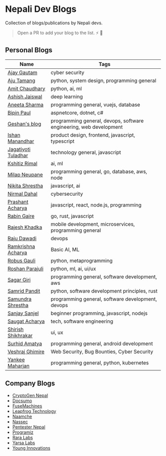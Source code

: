 # Nepali Dev Blogs

Collection of blogs/publications by Nepali devs.

> Open a PR to add your blog to the list. :zap: :rocket:

## Personal Blogs

Name | Tags
------------ | -------------
[Ajay Gautam](https://medium.com/@evilboyajay) | cyber security
[Aju Tamang](https://www.csaju.com) | python, system design, programming general
[Amit Chaudhary](https://amitness.com/) | python, ai, ml
[Ashish Jaiswal](https://jashish.com.np/blog/) | deep learning
[Aneeta Sharma](https://medium.com/@anaida07) | programming general, vuejs, database
[Bipin Paul](https://bipinpaul.com/) | aspnetcore, dotnet, c#
[Geshan's blog](https://geshan.com.np/posts/1/) | programming general, devops, software engineering, web development
[Ishan Manandhar](https://medium.com/@ishan02016) | product design, frontend, javascript, typescript
[Jagatjyoti Tuladhar](https://medium.com/@jagatjyoti.1si13cs040) | technology general, javascript
[Kshitiz Rimal](https://medium.com/@kshitizrimal) | ai, ml
[Milap Neupane](https://milapneupane.com.np/) | programming general, go, database, aws, node
[Nikita Shrestha](https://sthaniki.medium.com/) | javascript, ai
[Nirmal Dahal](https://nirmaldahal.com.np/#latestnews) | cybersecurity
[Prashant Acharya](https://medium.com/@prashaantacharya) | javascript, react, node.js, programming
[Rabin Gaire](https://medium.com/@rabin_gaire) | go, rust, javascript
[Rajesh Khadka](https://medium.com/@rajesh_khadka) | mobile development, microservices, programming general
[Raju Dawadi](https://medium.com/@dwdraju) | devops
[Ramkrishna Acharya](https://q-viper.github.io) | Basic AI, ML
[Robus Gauli](https://medium.com/@robusgauli) | python, metaprogramming
[Roshan Parajuli](https://blogs.roshanparajuli.com.np/) | python, ml, ai, ui/ux
[Sagar Giri](https://girisagar46.github.io/) | programming general, software development, aws
[Samrid Pandit](https://blog.samrid.me/) | python, software development principles, rust
[Samundra Shrestha](https://www.samundra.com.np/) | programming general, software development, devops
[Sanjay Sanjel](https://dev.to/nepalilab) | beginner programming, javascript, nodejs
[Saugat Acharya](https://theboring.dev) | tech, software engineering
[Shirish Shikhrakar](https://ux360.design/) | ui, ux
[Surhid Amatya](https://medium.com/@surhid.amatya) | programming general, android development
[Veshraj Ghimire](https://veshraj77.medium.com/) | Web Security, Bug Bounties, Cyber Security
[Yankee Maharjan](https://yankee.dev/) | programming general, python, kubernetes

## Company Blogs

- [CryptoGen Nepal](https://medium.com/cryptogennepal)
- [Docsumo](https://www.docsumo.com/blog)
- [FuseMachines](https://insights.fusemachines.com/category/blog/)
- [Leapfrog Technology](https://lftechnology.com/blog)
- [Naamche](https://www.naamche.com/blog)
- [Nassec](https://medium.com/nassec-cybersecurity-writeups)
- [Pentester Nepal](https://medium.com/pentesternepal/)
- [Programiz](https://www.programiz.com/blog/)
- [Rara Labs](https://medium.com/@raralabs)
- [Yarsa Labs](https://blog.yarsalabs.com/)
- [Young Innovations](https://blog.yipl.com.np/)
